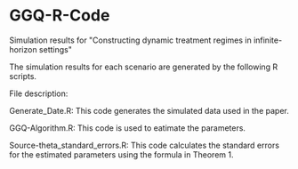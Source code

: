 # GGQ-R-Code
Simulation results for "Constructing dynamic treatment regimes in infinite-horizon settings"

The simulation results for each scenario are generated by the following R scripts.

File description:

Generate_Date.R: This code generates the simulated data used in the paper. 

GGQ-Algorithm.R: This code is used to eatimate the parameters.

Source-theta_standard_errors.R: This code calculates the standard errors for the estimated parameters using the formula in Theorem 1.

